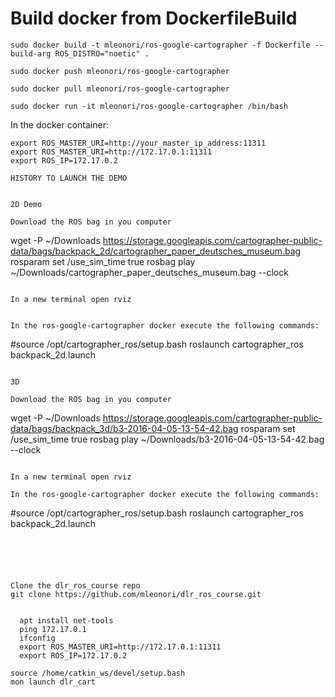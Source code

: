 


# Build docker from DockerfileBuild
```
sudo docker build -t mleonori/ros-google-cartographer -f Dockerfile --build-arg ROS_DISTRO="noetic" .
```

```
sudo docker push mleonori/ros-google-cartographer
```

```
sudo docker pull mleonori/ros-google-cartographer
```

```
sudo docker run -it mleonori/ros-google-cartographer /bin/bash
```

In the docker container:
```
export ROS_MASTER_URI=http://your_master_ip_address:11311
export ROS_MASTER_URI=http://172.17.0.1:11311
export ROS_IP=172.17.0.2

HISTORY TO LAUNCH THE DEMO

  
2D Demo

Download the ROS bag in you computer
```
wget -P ~/Downloads https://storage.googleapis.com/cartographer-public-data/bags/backpack_2d/cartographer_paper_deutsches_museum.bag
rosparam set /use_sim_time true
rosbag play ~/Downloads/cartographer_paper_deutsches_museum.bag --clock
```

In a new terminal open rviz


In the ros-google-cartographer docker execute the following commands:
```
#source /opt/cartographer_ros/setup.bash
roslaunch cartographer_ros backpack_2d.launch
```

3D

Download the ROS bag in you computer
```
wget -P ~/Downloads https://storage.googleapis.com/cartographer-public-data/bags/backpack_3d/b3-2016-04-05-13-54-42.bag
rosparam set /use_sim_time true
rosbag play ~/Downloads/b3-2016-04-05-13-54-42.bag --clock
```

In a new terminal open rviz

In the ros-google-cartographer docker execute the following commands:
```
#source /opt/cartographer_ros/setup.bash
roslaunch cartographer_ros backpack_2d.launch
```





Clone the dlr_ros_course repo
git clone https://github.com/mleonori/dlr_ros_course.git

  
  apt install net-tools
  ping 172.17.0.1
  ifconfig
  export ROS_MASTER_URI=http://172.17.0.1:11311
  export ROS_IP=172.17.0.2
  
source /home/catkin_ws/devel/setup.bash
mon launch dlr_cart
